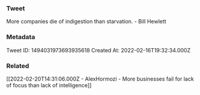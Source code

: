 ### Tweet
More companies die of indigestion than starvation. - Bill Hewlett

### Metadata
Tweet ID: 1494031973693935618
Created At: 2022-02-16T19:32:34.000Z

### Related
[[2022-02-20T14:31:06.000Z - AlexHormozi - More businesses fail for lack of focus than lack of intelligence]]

